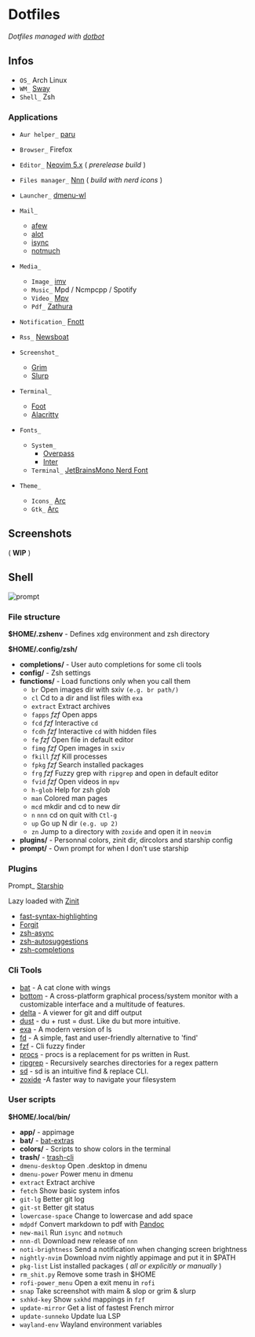 # Dotfiles

*Dotfiles managed with [dotbot](https://github.com/anishathalye/dotbot)*

## Infos


* `OS_` Arch Linux
* `WM_` [Sway](https://github.com/swaywm/sway)
* `Shell_` Zsh

### Applications

* `Aur helper_` [paru](https://github.com/Morganamilo/paru)
* `Browser_` Firefox
* `Editor_` [Neovim 5.x](https://github.com/neovim/neovim) ( *prerelease build* )
* `Files manager_` [Nnn](https://github.com/jarun/nnn) ( *build with nerd icons* )
* `Launcher_` [dmenu-wl](https://github.com/nyyManni/dmenu-wayland)
* `Mail_`
  * [afew](https://github.com/afewmail/afew)
  * [alot](https://github.com/pazz/alot)
  * [isync](https://isync.sourceforge.io/)
  * [notmuch](https://notmuchmail.org/)
* `Media_`
  * `Image_` [imv](https://github.com/eXeC64/imv)
  * `Music_` Mpd / Ncmpcpp / Spotify
  * `Video_` [Mpv](https://github.com/mpv-player/mpv)
  * `Pdf_` [Zathura](https://pwmt.org/projects/zathura/)
* `Notification_` [Fnott](https://codeberg.org/dnkl/fnott)
* `Rss_` [Newsboat](https://newsboat.org/)
* `Screenshot_`
  * [Grim](https://github.com/emersion/grim)
  * [Slurp](https://github.com/emersion/slurp)
* `Terminal_`
  * [Foot](https://codeberg.org/dnkl/foot)
  * [Alacritty](https://github.com/jwilm/alacritty)

* `Fonts_`
  * `System_`
    * [Overpass](https://overpassfont.org/)
    * [Inter](https://github.com/rsms/inter)
  * `Terminal_` [JetBrainsMono Nerd Font](https://github.com/ryanoasis/nerd-fonts)
* `Theme_`
  * `Icons_` [Arc](https://github.com/horst3180/arc-icon-theme)
  * `Gtk_` [Arc](https://github.com/horst3180/arc-theme)

## Screenshots

( **WIP** )

## Shell

![prompt](previews/prompt.png?raw=true "prompt")

### File structure

**$HOME/.zshenv** - Defines xdg environment and zsh directory

**$HOME/.config/zsh/**
* **completions/** - User auto completions for some cli tools
* **config/** - Zsh settings
* **functions/** - Load functions only when you call them
    * `br` Open images dir with sxiv `(e.g. br path/)`
    * `cl` Cd to a dir and list files with `exa`
    * `extract` Extract archives
    * `fapps` _fzf_ Open apps
    * `fcd` _fzf_ Interactive `cd`
    * `fcdh` _fzf_ Interactive `cd` with hidden files
    * `fe` _fzf_ Open file in default editor
    * `fimg` _fzf_ Open images in `sxiv`
    * `fkill` _fzf_ Kill processes
    * `fpkg` _fzf_ Search installed packages
    * `frg` _fzf_ Fuzzy grep with `ripgrep` and open in default editor
    * `fvid` _fzf_ Open videos in `mpv`
    * `h-glob` Help for zsh glob
    * `man` Colored man pages
    * `mcd` mkdir and cd to new dir
    * `n` `nnn` cd on quit with `Ctl-g`
    * `up` Go up N dir `(e.g. up 2)`
    * `zn` Jump to a directory with `zoxide` and open it in `neovim`
* **plugins/** - Personnal colors, zinit dir, dircolors and starship config
* **prompt/** - Own prompt for when I don't use starship

### Plugins

Prompt_ [Starship](https://github.com/starship/starship)

Lazy loaded with [Zinit](https://github.com/zdharma/zinit)

* [fast-syntax-highlighting](https://github.com/zdharma/fast-syntax-highlighting)
* [Forgit](https://github.com/wfxr/forgit)
* [zsh-async](https://github.com/mafredri/zsh-async)
* [zsh-autosuggestions](https://github.com/zsh-users/zsh-autosuggestions)
* [zsh-completions](https://github.com/zsh-users/zsh-completions)

### Cli Tools

* [bat](https://github.com/sharkdp/bat) - A cat clone with wings
* [bottom](https://github.com/ClementTsang/bottom) - A cross-platform graphical process/system monitor with a customizable interface and a multitude of features.
* [delta](https://github.com/dandavison/delta) - A viewer for git and diff output
* [dust](https://github.com/bootandy/dust) - du + rust = dust. Like du but more intuitive.
* [exa](https://github.com/ogham/exa) - A modern version of ls
* [fd](https://github.com/sharkdp/fd) - A simple, fast and user-friendly alternative to 'find'
* [fzf](https://github.com/junegunn/fzf) - Cli fuzzy finder
* [procs](https://github.com/dalance/procs) - procs is a replacement for ps written in Rust.
* [ripgrep](https://github.com/BurntSushi/ripgrep) - Recursively searches directories for a regex pattern
* [sd](https://github.com/chmln/sd) - sd is an intuitive find & replace CLI.
* [zoxide](https://github.com/ajeetdsouza/zoxide) -A faster way to navigate your filesystem 

### User scripts 

**$HOME/.local/bin/**

* **app/** - appimage
* **bat/** - [bat-extras](https://github.com/eth-p/bat-extras)
* **colors/** - Scripts to show colors in the terminal
* **trash/** - [trash-cli](https://github.com/andreafrancia/trash-cli)
* `dmenu-desktop` Open .desktop in dmenu
* `dmenu-power` Power menu in dmenu
* `extract` Extract archive
* `fetch` Show basic system infos
* `git-lg` Better git log
* `git-st` Better git status
* `lowercase-space` Change to lowercase and add space
* `mdpdf` Convert markdown to pdf with [Pandoc](https://github.com/jgm/pandoc)
* `new-mail` Run `isync` and `notmuch`
* `nnn-dl` Download new release of `nnn`
* `noti-brightness` Send a notification when changing screen brightness
* `nightly-nvim` Download nvim nightly appimage and put it in $PATH
* `pkg-list` List installed packages ( *all or explicitly or manually* )
* `rm_shit.py` Remove some trash in $HOME
* `rofi-power_menu` Open a exit menu in `rofi`
* `snap` Take screenshot with maim & slop or grim & slurp
* `sxhkd-key` Show `sxkhd` mappings in `fzf`
* `update-mirror` Get a list of fastest French mirror
* `update-sunneko` Update lua LSP
* `wayland-env` Wayland environment variables
